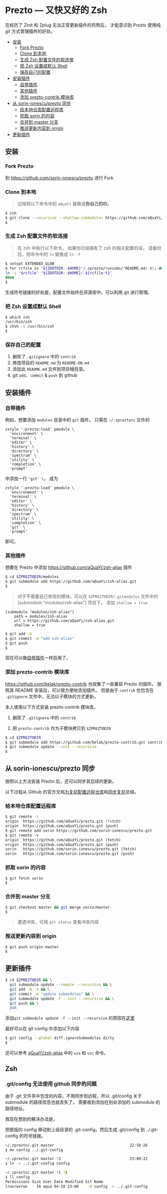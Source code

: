 # Prezto — 又快又好的 Zsh

在经历了 Zinit 和 Zplug 无法正常更新插件的煎熬后，
才能意识到 Prezto 使用纯 git 方式管理插件的好处。

- [安装](#%e5%ae%89%e8%a3%85)
	- [Fork Prezto](#fork-prezto)
	- [Clone 到本地](#clone-%e5%88%b0%e6%9c%ac%e5%9c%b0)
	- [生成 Zsh 配置文件的软连接](#%e7%94%9f%e6%88%90-zsh-%e9%85%8d%e7%bd%ae%e6%96%87%e4%bb%b6%e7%9a%84%e8%bd%af%e8%bf%9e%e6%8e%a5)
	- [把 Zsh 设置成默认 Shell](#%e6%8a%8a-zsh-%e8%ae%be%e7%bd%ae%e6%88%90%e9%bb%98%e8%ae%a4-shell)
	- [保存自己的配置](#%e4%bf%9d%e5%ad%98%e8%87%aa%e5%b7%b1%e7%9a%84%e9%85%8d%e7%bd%ae)
- [安装插件](#%e5%ae%89%e8%a3%85%e6%8f%92%e4%bb%b6)
	- [自带插件](#%e8%87%aa%e5%b8%a6%e6%8f%92%e4%bb%b6)
	- [其他插件](#%e5%85%b6%e4%bb%96%e6%8f%92%e4%bb%b6)
	- [添加 prezto-contrib 模块库](#%e6%b7%bb%e5%8a%a0-prezto-contrib-%e6%a8%a1%e5%9d%97%e5%ba%93)
- [从 sorin-ionescu/prezto 同步](#%e4%bb%8e-sorin-ionescuprezto-%e5%90%8c%e6%ad%a5)
	- [给本地仓库配置远程库](#%e7%bb%99%e6%9c%ac%e5%9c%b0%e4%bb%93%e5%ba%93%e9%85%8d%e7%bd%ae%e8%bf%9c%e7%a8%8b%e5%ba%93)
	- [抓取 sorin 的内容](#%e6%8a%93%e5%8f%96-sorin-%e7%9a%84%e5%86%85%e5%ae%b9)
	- [合并到 master 分支](#%e5%90%88%e5%b9%b6%e5%88%b0-master-%e5%88%86%e6%94%af)
	- [推送更新内容到 origin](#%e6%8e%a8%e9%80%81%e6%9b%b4%e6%96%b0%e5%86%85%e5%ae%b9%e5%88%b0-origin)
- [更新插件](#%e6%9b%b4%e6%96%b0%e6%8f%92%e4%bb%b6)

## 安装

### Fork Prezto

到 <https://github.com/sorin-ionescu/prezto> 进行 Fork

### Clone 到本地

> 记得把以下命令中的 `aQuaYi` 替换成**你自己的ID**。

```Zsh
$ zsh
$ git clone --recursive --shallow-submodules https://github.com/aQuaYi/prezto.git "${ZDOTDIR:-$HOME}/.zprezto"
$
```

### 生成 Zsh 配置文件的软连接

> 在 zsh 中执行以下命令。
> 如果你已经拥有了 zsh 的相关配置的话，
> 请备份后，把命令中的 `ln` 替换成 `ln -f`

```Zsh
$ setopt EXTENDED_GLOB
$ for rcfile in "${ZDOTDIR:-$HOME}"/.zprezto/runcoms/^README.md(.N); do
ln -s "$rcfile" "${ZDOTDIR:-$HOME}/.${rcfile:t}"
done
$
```

生成符号链接的好处是，配置文件始终在资源库中，可以利用 git 进行管理。

### 把 Zsh 设置成默认 Shell

```zsh
$ which zsh
/usr/bin/zsh
$ chsh -s /usr/bin/zsh
$
```

### 保存自己的配置

1. 删除了 `.gitignore` 中的 `contrib`
1. 修改项目的 `README.md` 为 `README-EN.md`
1. 添加此 `README.md` 文件到项目根目录。
1. git `add`，`commit` & `push` 到 github

## 安装插件

### 自带插件

例如，想要添加 `modules` 目录中的 `git` 插件。
只需在 `~/.zpreztorc` 文件的

```text
zstyle ':prezto:load' pmodule \
  'environment' \
  'terminal' \
  'editor' \
  'history' \
  'directory' \
  'spectrum' \
  'utility' \
  'completion' \
  'prompt'
```

中添加一行 `'git' \`， 成为

```text
zstyle ':prezto:load' pmodule \
  'environment' \
  'terminal' \
  'editor' \
  'history' \
  'directory' \
  'spectrum' \
  'utility' \
  'completion' \
  'git' \
  'prompt'
```

即可。

### 其他插件

想要在 Prezto 中添加 <https://github.com/aQuaYi/zsh-alias> 插件

```zsh
$ cd $ZPREZTODIR/modules
$ git submodule add https://github.com/aQuaYi/zsh-alias.git
$
```

> 对于不需要自己修改的模块，可以在 `$ZPREZTODIR/.gitmodules` 文件中的
[submodule "modules/zsh-alias"] 项目下，
添加 `shallow = true`

```text
[submodule "modules/zsh-alias"]
	path = modules/zsh-alias
	url = https://github.com/aQuaYi/zsh-alias.git
	shallow = true
```

```zsh
$ git add -A
$ git commit -m "add zsh-alias"
$ git push
$
```

现在可以像[自带插件](#%e8%87%aa%e5%b8%a6%e6%8f%92%e4%bb%b6)一样启用了。

### 添加 prezto-contrib 模块库

<https://github.com/belak/prezto-contrib> 也收集了一些兼容 Prezto 的插件。
按照其 README 安装后，可以很方便地添加插件。
但是由于 `contrib` 也包含在 `.gitignore` 文件中，无法以子模块的方式更新。

本人使用以下方式安装 prezto-contrib 模块库。

1. 删除了 `.gitignore` 中的 `contrib`

2. 把 `prezto-contrib` 作为子模块拷贝到 `$ZPREZTODIR`

```zsh
$ cd $ZPREZTODIR
$ git submodule add https://github.com/belak/prezto-contrib.git contrib
$ git submodule update --init --recursive
$
```

## 从 sorin-ionescu/prezto 同步

按照以上方法安装 Prezto 后，还可以同步其后续的更新。

以下过程从 Github 的官方文档[为复刻配置远程仓库](https://help.github.com/cn/github/collaborating-with-issues-and-pull-requests/configuring-a-remote-for-a-fork)和[同步复刻](https://help.github.com/cn/github/collaborating-with-issues-and-pull-requests/syncing-a-fork)总结。

### 给本地仓库配置远程库

```zsh
$ git remote -v
origin	https://github.com/aQuaYi/prezto.git (fetch)
origin	https://github.com/aQuaYi/prezto.git (push)
$ git remote add sorin https://github.com/sorin-ionescu/prezto.git
$ git remote -v
origin	https://github.com/aQuaYi/prezto.git (fetch)
origin	https://github.com/aQuaYi/prezto.git (push)
sorin	https://github.com/sorin-ionescu/prezto.git (fetch)
sorin	https://github.com/sorin-ionescu/prezto.git (push)
```

### 抓取 sorin 的内容

```zsh
$ git fetch sorin
$
```

### 合并到 master 分支

```zsh
$ git checkout master && git merge sorin/master
$
```

>遭遇冲突，可用 `git status` 查看冲突内容

### 推送更新内容到 origin

```zsh
$ git push origin master
$
```

## 更新插件

```zsh
$ cd $ZPREZTODIR && \
  git submodule update --remote --recursive && \
  git add -A -v && \
  git commit -m "update submodules" && \
  git submodule update -f --init --recursive && \
  git push && \
  zsh
```

添加`git submodule update -f --init --recursive` 的原因在[这里](https://github.com/aQuaYi/dirty-module)

最好可以在 git config 中添加以下内容

```zsh
$ git config --global diff.ignoreSubmodules dirty
$
```

还可以参考 [aQuaYi/zsh-alias](https://github.com/aQuaYi/zsh-alias/blob/master/zsh-alias.plugin.zsh) 中的 `uza` 和 `uzc` 命令。

## Zsh

### .git/config 无法使用 github 同步的问题

由于 .git 文件夹中包含的内容，不用同步到远程，所以 .git/config 关于 submodule 的路径信息也就丢失了。
需要收到添加在别处添加的 submodule 的路径地址。

我现在想到的解决办法是，

把原版的 config 移动到上级目录的 .git-config，然后生成 .git/config 到 ../.git-config 的符号链接。

```zsh
~/.zprezto/.git master                                  22:58:26
❯ mv config ../.git-config

~/.zprezto/.git master ?2                               23:00:22
❯ ln -s ../.git-config config

~/.zprezto/.git master !1 ?2                                                                                                                           23:08:13
❯ ll config
Permissions Size User Date Modified Git Name
lrwxrwxrwx    14 aqua 04-20 23:00    -N config -> ../.git-config
```

